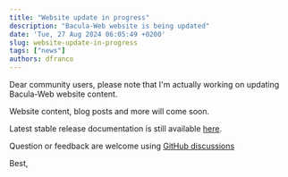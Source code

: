 ```yaml
---
title: "Website update in progress"
description: "Bacula-Web website is being updated"
date: 'Tue, 27 Aug 2024 06:05:49 +0200'
slug: website-update-in-progress
tags: ["news"]
authors: dfranco
---
```


Dear community users, please note that I'm actually working on updating Bacula-Web website content.

<!-- truncate -->

Website content, blog posts and more will come soon.

Latest stable release documentation is still available [here](https://docs.bacula-web.org).

Question or feedback are welcome using [GitHub discussions](https://github.com/bacula-web/bacula-web/discussions)

Best,